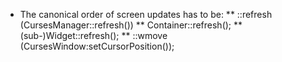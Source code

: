* The canonical order of screen updates has to be:
** ::refresh (CursesManager::refresh())
** Container::refresh();
** (sub-)Widget::refresh();
** ::wmove (CursesWindow:setCursorPosition());
